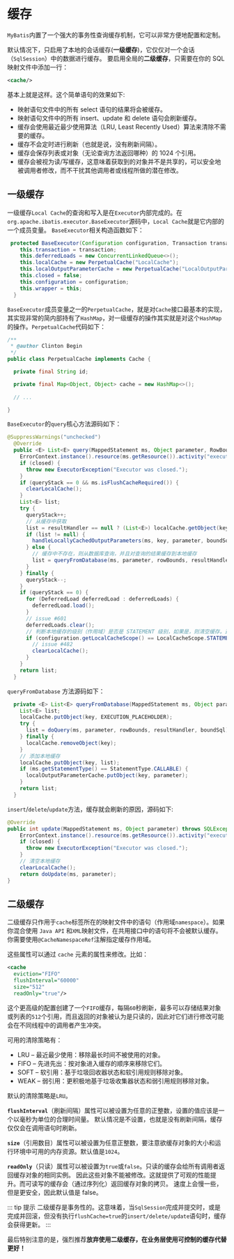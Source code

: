 # 缓存

`MyBatis`内置了一个强大的事务性查询缓存机制，它可以非常方便地配置和定制。

默认情况下，只启用了本地的会话缓存(**一级缓存**)，它仅仅对一个会话（`SqlSession`）中的数据进行缓存。 要启用全局的**二级缓存**，只需要在你的 SQL 映射文件中添加一行：
```xml
<cache/>
```
基本上就是这样。这个简单语句的效果如下:

- 映射语句文件中的所有 select 语句的结果将会被缓存。
- 映射语句文件中的所有 insert、update 和 delete 语句会刷新缓存。
- 缓存会使用最近最少使用算法（LRU, Least Recently Used）算法来清除不需要的缓存。
- 缓存不会定时进行刷新（也就是说，没有刷新间隔）。
- 缓存会保存列表或对象（无论查询方法返回哪种）的 1024 个引用。
- 缓存会被视为读/写缓存，这意味着获取到的对象并不是共享的，可以安全地被调用者修改，而不干扰其他调用者或线程所做的潜在修改。

## 一级缓存

一级缓存`Local Cache`的查询和写入是在`Executor`内部完成的。在`org.apache.ibatis.executor.BaseExecutor`源码中，`Local Cache`就是它内部的一个成员变量。
`BaseExecutor`相关构造函数如下：
```java
 protected BaseExecutor(Configuration configuration, Transaction transaction) {
    this.transaction = transaction;
    this.deferredLoads = new ConcurrentLinkedQueue<>();
    this.localCache = new PerpetualCache("LocalCache");
    this.localOutputParameterCache = new PerpetualCache("LocalOutputParameterCache");
    this.closed = false;
    this.configuration = configuration;
    this.wrapper = this;
  }
```

`BaseExecutor`成员变量之一的`PerpetualCache`，就是对`Cache`接口最基本的实现，其实现非常的简内部持有了`HashMap`，对一级缓存的操作其实就是对这个`HashMap`的操作。`PerpetualCache`代码如下：
```java
/**
 * @author Clinton Begin
 */
public class PerpetualCache implements Cache {

  private final String id;

  private final Map<Object, Object> cache = new HashMap<>();
    
  // ...

}
```

`BaseExecutor`的`query`核心方法源码如下：
```java
@SuppressWarnings("unchecked")
  @Override
  public <E> List<E> query(MappedStatement ms, Object parameter, RowBounds rowBounds, ResultHandler resultHandler, CacheKey key, BoundSql boundSql) throws SQLException {
    ErrorContext.instance().resource(ms.getResource()).activity("executing a query").object(ms.getId());
    if (closed) {
      throw new ExecutorException("Executor was closed.");
    }
    if (queryStack == 0 && ms.isFlushCacheRequired()) {
      clearLocalCache();
    }
    List<E> list;
    try {
      queryStack++;
      // 从缓存中获取
      list = resultHandler == null ? (List<E>) localCache.getObject(key) : null;
      if (list != null) {
        handleLocallyCachedOutputParameters(ms, key, parameter, boundSql);
      } else {
        // 缓存中不存在，则从数据库查询，并且对查询的结果缓存到本地缓存
        list = queryFromDatabase(ms, parameter, rowBounds, resultHandler, key, boundSql);
      }
    } finally {
      queryStack--;
    }
    if (queryStack == 0) {
      for (DeferredLoad deferredLoad : deferredLoads) {
        deferredLoad.load();
      }
      // issue #601
      deferredLoads.clear();
      // 判断本地缓存的级别（作用域）是否是 STATEMENT 级别，如果是，则清空缓存。这也就是 STATEMENT 级别的一级缓存失效的原因。
      if (configuration.getLocalCacheScope() == LocalCacheScope.STATEMENT) {
        // issue #482
        clearLocalCache();
      }
    }
    return list;
  }
```

`queryFromDatabase` 方法源码如下：
```java
  private <E> List<E> queryFromDatabase(MappedStatement ms, Object parameter, RowBounds rowBounds, ResultHandler resultHandler, CacheKey key, BoundSql boundSql) throws SQLException {
    List<E> list;
    localCache.putObject(key, EXECUTION_PLACEHOLDER);
    try {
      list = doQuery(ms, parameter, rowBounds, resultHandler, boundSql);
    } finally {
      localCache.removeObject(key);
    }
    // 添加本地缓存
    localCache.putObject(key, list);
    if (ms.getStatementType() == StatementType.CALLABLE) {
      localOutputParameterCache.putObject(key, parameter);
    }
    return list;
  }
```

`insert`/`delete`/`update`方法，缓存就会刷新的原因，源码如下:
```java
@Override
public int update(MappedStatement ms, Object parameter) throws SQLException {
    ErrorContext.instance().resource(ms.getResource()).activity("executing an update").object(ms.getId());
    if (closed) {
      throw new ExecutorException("Executor was closed.");
    }
    // 清空本地缓存
    clearLocalCache();
    return doUpdate(ms, parameter);
}
```


## 二级缓存

二级缓存只作用于`cache`标签所在的映射文件中的语句（作用域`namespace`）。如果你混合使用 `Java API` 和`XML`映射文件，在共用接口中的语句将不会被默认缓存。你需要使用`@CacheNamespaceRef`注解指定缓存作用域。

这些属性可以通过 `cache` 元素的属性来修改。比如：
```xml
<cache
  eviction="FIFO"
  flushInterval="60000"
  size="512"
  readOnly="true"/>
```

这个更高级的配置创建了一个`FIFO`缓存，每隔`60`秒刷新，最多可以存储结果对象或列表的`512`个引用，而且返回的对象被认为是只读的，因此对它们进行修改可能会在不同线程中的调用者产生冲突。

可用的清除策略有：

- LRU – 最近最少使用：移除最长时间不被使用的对象。
- FIFO – 先进先出：按对象进入缓存的顺序来移除它们。
- SOFT – 软引用：基于垃圾回收器状态和软引用规则移除对象。
- WEAK – 弱引用：更积极地基于垃圾收集器状态和弱引用规则移除对象。

默认的清除策略是`LRU`。

**`flushInterval`**（刷新间隔）属性可以被设置为任意的正整数，设置的值应该是一个以毫秒为单位的合理时间量。 默认情况是不设置，也就是没有刷新间隔，缓存仅仅会在调用语句时刷新。

**`size`**（引用数目）属性可以被设置为任意正整数，要注意欲缓存对象的大小和运行环境中可用的内存资源。默认值是`1024`。

**`readOnly`**（只读）属性可以被设置为`true`或`false`。只读的缓存会给所有调用者返回缓存对象的相同实例。 因此这些对象不能被修改。这就提供了可观的性能提升。而可读写的缓存会（通过序列化）返回缓存对象的拷贝。 速度上会慢一些，但是更安全，因此默认值是 false。

::: tip 提示
二级缓存是事务性的。这意味着，当`SqlSession`完成并提交时，或是完成并回滚，但没有执行`flushCache=true`的`insert/delete/update`语句时，缓存会获得更新。
:::

最后特别注意的是，强烈推荐**放弃使用二级缓存，在业务层使用可控制的缓存代替更好！**
